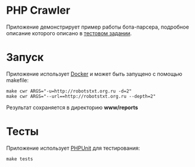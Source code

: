# PHP Crawler
Приложение демонстрирует пример работы бота-парсера, подробное описание которого описано в [тестовом задании](./TASK.md).


# Запуск 
Приложение использует [Docker](https://www.docker.com) и может быть запущено с помощью makefile:

```
make cwr ARGS="-u=http://robotstxt.org.ru -d=2"
make cwr ARGS="--url==http://robotstxt.org.ru --depth=2"
```

Результат сохраняется в директорию  **www/reports**


# Тесты 
Приложение использует [PHPUnit](https://phpunit.de/) для тестирования:

```
make tests
```